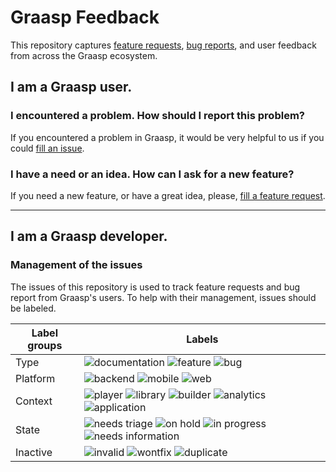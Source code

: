 # Graasp Feedback

This repository captures [feature requests](./.github/ISSUE_TEMPLATE/feature_request.md), [bug reports](./.github/ISSUE_TEMPLATE/user_bug_report.md), and user feedback from across the Graasp ecosystem.

## I am a Graasp user.

### I encountered a problem. How should I report this problem?

If you encountered a problem in Graasp, it would be very helpful to us if you could [fill an issue](https://github.com/graasp/graasp-feedback/issues/new?assignees=&labels=🐛%20bug&template=user_bug_report.md&title=).

### I have a need or an idea. How can I ask for a new feature?

If you need a new feature, or have a great idea, please, [fill a feature request](https://github.com/graasp/graasp-feedback/issues/new?assignees=&labels=💡%20feature&template=feature_request.md&title=).

---

## I am a Graasp developer.

### Management of the issues

The issues of this repository is used to track feature requests and bug report from Graasp's users. To help with their management, issues should be labeled.

| Label groups | Labels    |
|--------------|-----------|
| Type         | ![documentation](https://img.shields.io/github/labels/graasp/graasp-feedback/📚%20documentation?style=flat-square) ![feature](https://img.shields.io/github/labels/graasp/graasp-feedback/💡%20feature?style=flat-square) ![bug](https://img.shields.io/github/labels/graasp/graasp-feedback/🐛%20bug?style=flat-square) |
| Platform     | ![backend](https://img.shields.io/github/labels/graasp/graasp-feedback/🏭%20backend?style=flat-square) ![mobile](https://img.shields.io/github/labels/graasp/graasp-feedback/📱%20mobile?style=flat-square) ![web](https://img.shields.io/github/labels/graasp/graasp-feedback/🕸️%20web?style=flat-square)   |
| Context       | ![player](https://img.shields.io/github/labels/graasp/graasp-feedback/player?style=flat-square) ![library](https://img.shields.io/github/labels/graasp/graasp-feedback/library?style=flat-square) ![builder](https://img.shields.io/github/labels/graasp/graasp-feedback/builder?style=flat-square) ![analytics](https://img.shields.io/github/labels/graasp/graasp-feedback/analytics?style=flat-square) ![application](https://img.shields.io/github/labels/graasp/graasp-feedback/application?style=flat-square) |
| State         | ![needs triage](https://img.shields.io/github/labels/graasp/graasp-feedback/🔀%20needs%20triage?style=flat-square) ![on hold](https://img.shields.io/github/labels/graasp/graasp-feedback/✋%20on%20hold?style=flat-square) ![in progress](https://img.shields.io/github/labels/graasp/graasp-feedback/🔨%20in%20progress?style=flat-square) ![needs information](https://img.shields.io/github/labels/graasp/graasp-feedback/❓%20needs%20information?style=flat-square) |
| Inactive      | ![invalid](https://img.shields.io/github/labels/graasp/graasp-feedback/invalid?style=flat-square) ![wontfix](https://img.shields.io/github/labels/graasp/graasp-feedback/wontfix?style=flat-square) ![duplicate](https://img.shields.io/github/labels/graasp/graasp-feedback/duplicate?style=flat-square) |
